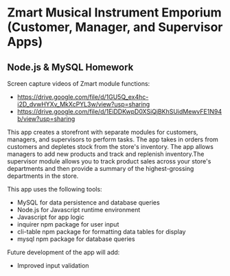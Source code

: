 # Zmart Musical Instrument Emporium (Customer, Manager, and Supervisor Apps)
## Node.js &amp; MySQL Homework

Screen capture videos of Zmart module functions:
* https://drive.google.com/file/d/1GU5Q_ex4hc-i2D_dvwHYXv_MkXcPYL3w/view?usp=sharing
* https://drive.google.com/file/d/1EiDDKwpD0XSiQjBKhSUidMewvFE1N94b/view?usp=sharing

This app creates a storefront with separate modules for customers, managers, and supervisors to perform tasks. The app takes in orders from customers and depletes stock from the store's inventory. The app allows managers to add new products and track and replenish inventory.The supervisor module allows you to track product sales across your store's departments and then provide a summary of the highest-grossing departments in the store.

This app uses the following tools:
  * MySQL for data persistence and database queries
  * Node.js for Javascript runtime environment
  * Javascript for app logic
  * inquirer npm package for user input
  * cli-table npm package for formatting data tables for display
  * mysql npm package for database queries

Future development of the app will add:
  * Improved input validation
  